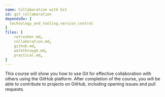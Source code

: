 ```yaml
---
name: Collaboration with Git
id: git_collaboration
dependsOn: [
  technology_and_tooling.version_control
]
files: [
    refresher.md,
    collaboration.md,
    github.md,
    walkthrough.md,
    practical.md,
]
---
```


This course will show you how to use Git for effective collaboration with
others using the GitHub platform. After completion of the course, you will
be able to contribute to projects on GitHub, including opening issues and
pull requests.